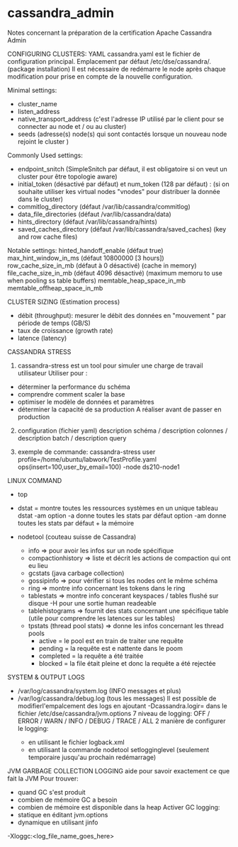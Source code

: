 # cassandra_admin
Notes concernant la préparation de la certification Apache Cassandra Admin

CONFIGURING CLUSTERS: YAML
cassandra.yaml est le fichier de configuration principal. Emplacement par défaut /etc/dse/cassandra/. (package installation)
Il est nécessaire de redémarre le node après chaque modification pour prise en compte de la nouvelle configuration.

Minimal settings:
- cluster_name
- listen_address
- native_transport_address (c'est l'adresse IP utilisé par le client pour se connecter au node et / ou au cluster)
- seeds (adresse(s) node(s) qui sont contactés lorsque un nouveau node rejoint le cluster )

Commonly Used settings:
- endpoint_snitch (SimpleSnitch par défaut, il est obligatoire si on veut un cluster pour être topologie aware)
- initial_token (désactivé par défaut) et num_token (128 par défaut) : (si on souhaite utiliser kes virtual nodes "vnodes" pour distribuer la donnée dans le cluster)
- commitlog_directory (défaut /var/lib/cassandra/commitlog)
- data_file_directories (défaut /var/lib/cassandra/data)
- hints_directory (défaut /var/lib/cassandra/hints)
- saved_caches_directory (défaut /var/lib/cassandra/saved_caches) (key and row cache files)

Notable settings:
hinted_handoff_enable (défaut true)
max_hint_window_in_ms (défaut 10800000 [3 hours])
row_cache_size_in_mb (défaut à 0 désactivé) (cache in memory)
file_cache_size_in_mb (défaut 4096 désactivé) (maximum memoru to use when pooling ss table buffers)
memtable_heap_space_in_mb
memtable_offheap_space_in_mb

CLUSTER SIZING (Estimation process)
- débit (throughput): mesurer le débit des données en "mouvement " par période de temps (GB/S)
- taux de croissance (growth rate)
- latence (latency) 

CASSANDRA STRESS
1. cassandra-stress est un tool pour simuler une charge de travail utilisateur
Utiliser pour :
  - déterminer la performance du schéma
  - comprendre comment scaler la base
  - optimiser le modèle de données et paramètres
  - déterminer la capacité de sa production
 A réaliser avant de passer en production

2. configuration (fichier yaml)
description schéma / description colonnes / description batch / description query

3. exemple de commande:
cassandra-stress user profile=/home/ubuntu/labwork/TestProfile.yaml ops\(insert=100,user_by_email=100\) -node ds210-node1

LINUX COMMAND
- top
- dstat = montre toutes les ressources systèmes en un unique tableau
  dstat -am
  option -a donne toutes les stats par défaut
  option -am donne toutes les stats par défaut + la mémoire
  
- nodetool (couteau suisse de Cassandra)
  - info => pour avoir les infos sur un node spécifique
  - compactionhistory => liste et décrit les actions de compaction qui ont eu lieu
  - gcstats (java carbage collection)
  - gossipinfo => pour vérifier si tous les nodes ont le même schéma
  - ring => montre info concernant les tokens dans le ring
  - tablestats => montre info concerant keyspaces / tables flushé sur disque -H pour une sortie human readeable
  - tablehistograms => fournit des stats concernant une spécifique table (utile pour comprendre les latences sur les tables)
  - tpstats (thread pool stats) => donne les infos concernant les thread pools
      - active = le pool est en train de traiter une requête
      - pending = la requête est e nattente dans le poom
      - completed = la requête a été traitée
      - blocked = la file était pleine et donc la requête a été rejectée

SYSTEM & OUTPUT LOGS
- /var/log/cassandra/system.log (INFO messages et plus)
- /var/log/cassandra/debug.log (tous les messages)
Il est possible de modifierl'empalcement des logs en ajoutant -Dcassandra.logir=<specify path here > dans le fichier /etc/dse/cassandra/jvm.options
7 niveau de logging: OFF / ERROR / WARN / INFO / DEBUG / TRACE / ALL
2 manière de configurer le logging:
  - en utilisant le fichier logback.xml
  - en utilisant la commande nodetool setlogginglevel (seulement temporaire jusqu'au prochain redémarrage) 
  
JVM GARBAGE COLLECTION LOGGING
aide pour savoir exactement ce que fait la JVM
Pour trouver:
  - quand GC s'est produit
  - combien de mémoire GC a besoin
  - combien de mémoire est disponible dans la heap
 Activer GC logging:
 - statique en éditant jvm.options
 - dynamique en utilisant jinfo

-Xloggc:<log_file_name_goes_here>
